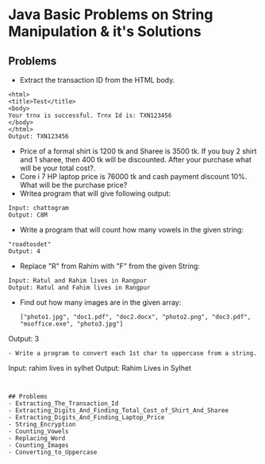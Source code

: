 # Java Basic Problems on String Manipulation & it's Solutions

## Problems 
- Extract the transaction ID from the HTML body.
 ```
<html>
<title>Test</title>
<body>
Your trnx is successful. Trnx Id is: TXN123456
</body>
</html>
Output: TXN123456
 ```
- Price of a formal shirt is 1200 tk and Sharee is 3500 tk. If you buy 2 shirt and 1 sharee, then 400 tk will be discounted. After your purchase what will be your total cost?.
- Core i 7 HP laptop price is 76000 tk and cash payment discount 10%. What will be the purchase price?
 - Writea program that will give following output:
  ```
Input: chattogram
Output: C8M
 ```
 - Write a program that will count how many vowels in the given string:
 ```
"roadtosdet"
Output: 4
 ``` 
 - Replace "R" from Rahim with "F" from the given String:
  ```
Input: Ratul and Rahim lives in Rangpur
Output: Ratul and Fahim lives in Rangpur
 ```
 - Find out how many images are in the given array:
   ```
   ["photo1.jpg", "doc1.pdf", "doc2.docx", "photo2.png", "doc3.pdf", "msoffice.exe", "photo3.jpg"]
Output: 3
 ```
 - Write a program to convert each 1st char to uppercase from a string.
   ```
Input: rahim lives in sylhet
Output: Rahim Lives in Sylhet
 ```
 
 
 ## Problems 
 - Extracting_The_Transaction_Id
 - Extracting_Digits_And_Finding_Total_Cost_of_Shirt_And_Sharee
 - Extracting_Digits_And_Finding_Laptop_Price
 - String_Encryption
 - Counting_Vowels
 - Replacing_Word
 - Counting_Images
 - Converting_to_Uppercase


